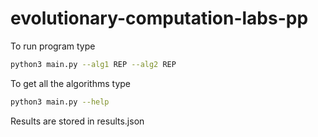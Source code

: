 # evolutionary-computation-labs-pp

To run program type
```bash
python3 main.py --alg1 REP --alg2 REP
```

To get all the algorithms type
```bash
python3 main.py --help
```

Results are stored in results.json

